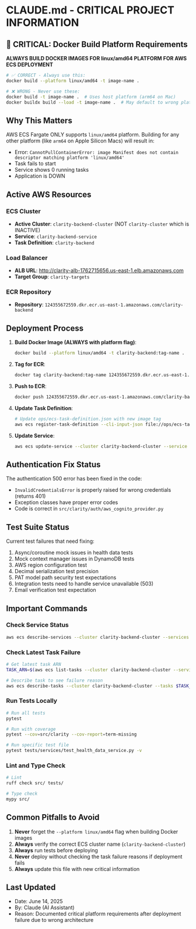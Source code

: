 # CLAUDE.md - CRITICAL PROJECT INFORMATION

## 🚨 CRITICAL: Docker Build Platform Requirements

**ALWAYS BUILD DOCKER IMAGES FOR linux/amd64 PLATFORM FOR AWS ECS DEPLOYMENT**

```bash
# ✅ CORRECT - Always use this:
docker build --platform linux/amd64 -t image-name .

# ❌ WRONG - Never use these:
docker build -t image-name .  # Uses host platform (arm64 on Mac)
docker buildx build --load -t image-name .  # May default to wrong platform
```

## Why This Matters

AWS ECS Fargate ONLY supports `linux/amd64` platform. Building for any other platform (like `arm64` on Apple Silicon Macs) will result in:
- Error: `CannotPullContainerError: image Manifest does not contain descriptor matching platform 'linux/amd64'`
- Task fails to start
- Service shows 0 running tasks
- Application is DOWN

## Active AWS Resources

### ECS Cluster
- **Active Cluster**: `clarity-backend-cluster` (NOT `clarity-cluster` which is INACTIVE)
- **Service**: `clarity-backend-service`
- **Task Definition**: `clarity-backend`

### Load Balancer
- **ALB URL**: http://clarity-alb-1762715656.us-east-1.elb.amazonaws.com
- **Target Group**: `clarity-targets`

### ECR Repository
- **Repository**: `124355672559.dkr.ecr.us-east-1.amazonaws.com/clarity-backend`

## Deployment Process

1. **Build Docker Image (ALWAYS with platform flag)**:
   ```bash
   docker build --platform linux/amd64 -t clarity-backend:tag-name .
   ```

2. **Tag for ECR**:
   ```bash
   docker tag clarity-backend:tag-name 124355672559.dkr.ecr.us-east-1.amazonaws.com/clarity-backend:tag-name
   ```

3. **Push to ECR**:
   ```bash
   docker push 124355672559.dkr.ecr.us-east-1.amazonaws.com/clarity-backend:tag-name
   ```

4. **Update Task Definition**:
   ```bash
   # Update ops/ecs-task-definition.json with new image tag
   aws ecs register-task-definition --cli-input-json file://ops/ecs-task-definition.json --region us-east-1
   ```

5. **Update Service**:
   ```bash
   aws ecs update-service --cluster clarity-backend-cluster --service clarity-backend-service --task-definition clarity-backend:REVISION --region us-east-1
   ```

## Authentication Fix Status

The authentication 500 error has been fixed in the code:
- `InvalidCredentialsError` is properly raised for wrong credentials (returns 401)
- Exception classes have proper error codes
- Code is correct in `src/clarity/auth/aws_cognito_provider.py`

## Test Suite Status

Current test failures that need fixing:
1. Async/coroutine mock issues in health data tests
2. Mock context manager issues in DynamoDB tests
3. AWS region configuration test
4. Decimal serialization test precision
5. PAT model path security test expectations
6. Integration tests need to handle service unavailable (503)
7. Email verification test expectation

## Important Commands

### Check Service Status
```bash
aws ecs describe-services --cluster clarity-backend-cluster --services clarity-backend-service --region us-east-1
```

### Check Latest Task Failure
```bash
# Get latest task ARN
TASK_ARN=$(aws ecs list-tasks --cluster clarity-backend-cluster --service-name clarity-backend-service --region us-east-1 --query 'taskArns[0]' --output text)

# Describe task to see failure reason
aws ecs describe-tasks --cluster clarity-backend-cluster --tasks $TASK_ARN --region us-east-1
```

### Run Tests Locally
```bash
# Run all tests
pytest

# Run with coverage
pytest --cov=src/clarity --cov-report=term-missing

# Run specific test file
pytest tests/services/test_health_data_service.py -v
```

### Lint and Type Check
```bash
# Lint
ruff check src/ tests/

# Type check
mypy src/
```

## Common Pitfalls to Avoid

1. **Never** forget the `--platform linux/amd64` flag when building Docker images
2. **Always** verify the correct ECS cluster name (`clarity-backend-cluster`)
3. **Always** run tests before deploying
4. **Never** deploy without checking the task failure reasons if deployment fails
5. **Always** update this file with new critical information

## Last Updated

- Date: June 14, 2025
- By: Claude (AI Assistant)
- Reason: Documented critical platform requirements after deployment failure due to wrong architecture